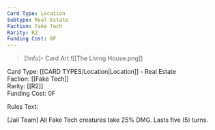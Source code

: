 ```yaml
---
Card Type: Location
Subtype: Real Estate
Faction: Fake Tech
Rarity: R2
Funding Cost: 0F
---
```

> [!info]- Card Art
> ![[The Living House.png]]

Card Type: [[CARD TYPES/Location|Location]] - Real Estate  
Faction: [[Fake Tech]]  
Rarity: [[R2]]  
Funding Cost: 0F  

Rules Text:  

[Jail Team] All Fake Tech creatures take 25% DMG. Lasts five (5) turns.  